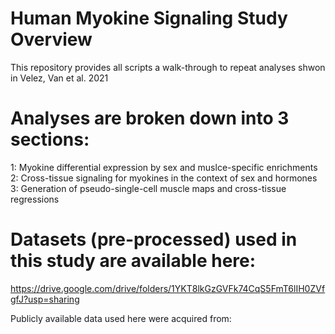 # Human Myokine Signaling Study Overview
This repository provides all scripts a walk-through to repeat analyses shwon in Velez, Van et al. 2021

# Analyses are broken down into 3 sections:
1: Myokine differential expression by sex and muslce-specific enrichments
2: Cross-tissue signaling for myokines in the context of sex and hormones
3: Generation of pseudo-single-cell muscle maps and cross-tissue regressions

# Datasets (pre-processed) used in this study are available here:
https://drive.google.com/drive/folders/1YKT8lkGzGVFk74CqS5FmT6lIH0ZVfgfJ?usp=sharing

Publicly available data used here were acquired from:

